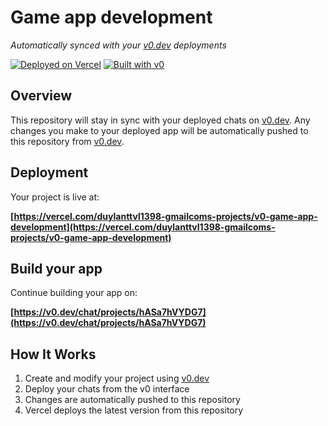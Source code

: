 # Game app development

*Automatically synced with your [v0.dev](https://v0.dev) deployments*

[![Deployed on Vercel](https://img.shields.io/badge/Deployed%20on-Vercel-black?style=for-the-badge&logo=vercel)](https://vercel.com/duylanttvl1398-gmailcoms-projects/v0-game-app-development)
[![Built with v0](https://img.shields.io/badge/Built%20with-v0.dev-black?style=for-the-badge)](https://v0.dev/chat/projects/hASa7hVYDG7)

## Overview

This repository will stay in sync with your deployed chats on [v0.dev](https://v0.dev).
Any changes you make to your deployed app will be automatically pushed to this repository from [v0.dev](https://v0.dev).

## Deployment

Your project is live at:

**[https://vercel.com/duylanttvl1398-gmailcoms-projects/v0-game-app-development](https://vercel.com/duylanttvl1398-gmailcoms-projects/v0-game-app-development)**

## Build your app

Continue building your app on:

**[https://v0.dev/chat/projects/hASa7hVYDG7](https://v0.dev/chat/projects/hASa7hVYDG7)**

## How It Works

1. Create and modify your project using [v0.dev](https://v0.dev)
2. Deploy your chats from the v0 interface
3. Changes are automatically pushed to this repository
4. Vercel deploys the latest version from this repository
